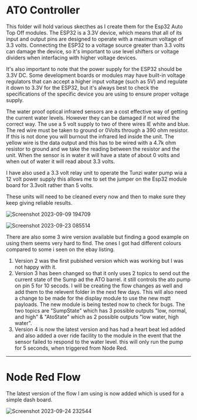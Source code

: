 # ATO Controller

This folder will hold various skecthes as I create them for the Esp32 Auto Top Off modules. 
The ESP32 is a 3.3V device, which means that all of its input and output pins are designed to operate with a maximum voltage of 3.3 volts. Connecting the ESP32 to a voltage source greater than 3.3 volts can damage the device, so it's important to use level shifters or voltage dividers when interfacing with higher voltage devices.

It's also important to note that the power supply for the ESP32 should be 3.3V DC. Some development boards or modules may have built-in voltage regulators that can accept a higher input voltage (such as 5V) and regulate it down to 3.3V for the ESP32, but it's always best to check the specifications of the specific device you are using to ensure proper voltage supply.


The water proof optical infrared sensors are a cost effective way of getting the current water levels. However they can be damaged if not wired the correct way. The use a 5 volt supply to two of there wires IE white and blue. The red wire must be taken to ground or 0Volts through a 390 ohm resistor. If this is not done you will burnout the infrared led inside the unit. The yellow wire is the data output and this has to be wired with a 4.7k ohm resistor to ground and we take the reading between the resistor and the unit. When the sensor is in water it will have a state of about 0 volts and when out of water it will read about 3.3 volts.

I have also used a 3.3 volt relay unit to operate the Tunzi water pump wia a 12 volt power supply this allows me to set the jumper on the Esp32 module board for 3.3volt rather than 5 volts.

These units will need to be cleaned every now and then to make sure they keep giving reliable results.

![Screenshot 2023-09-09 194709](https://github.com/johnmholmes/Aquarium_Monitor_V2/assets/60571002/ccd80f84-2e46-4943-81f1-084951e1fe7c)


![Screenshot 2023-09-23 085514](https://github.com/johnmholmes/Aquarium_Monitor_V2/assets/60571002/f563934d-137a-4146-9775-08bda36aef83)

There are also some 3 wire version available but finding a good example on using them seems very hard to find. The ones I got had different colours compared to some i seen on the ebay listing.

   1. Version 2 was the first pubished version which was working but I was not happy with it.
   2. Version 3 has been changed so that it only uses 2 topics to send out the current state of the Sump ad the ATO barrel. it still controls the ato pump on pin 5 for 10 secods. I will be creating the flow changes as well and add them to the relevent folder in the next few days. This will also need a change to be made for the display module to use the new mqtt payloads. The new module is being tested now to check for bugs. The two topics are "SumpState" which has 3 possible outputs "low, normal, and high" & "AtoState" which as 2 possible outputs "low water, high water".
   3. Version 4 is now the latest version and has had a heart beat led added and also added a over ride facility to the module in the event that the sensor failed to respond to the water level. this will only run the pump for 5 seconds, when triggered from Node Red.

----

# Node Red Flow

The latest version of the flow I am using is now added which is used for a simple dash board.


![Screenshot 2023-09-24 232544](https://github.com/johnmholmes/Aquarium_Monitor_V2/assets/60571002/4d9997c0-771f-43fb-87eb-4d3d216533e1)

























